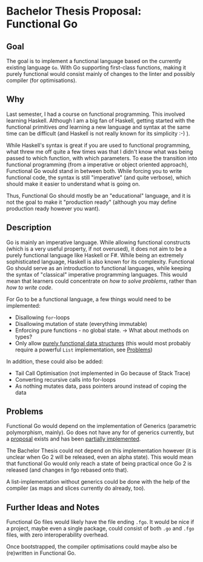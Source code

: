 # Bachelor Thesis Proposal: Functional Go

## Goal

The goal is to implement a functional language based on the currently existing
language `Go`. With Go supporting first-class functions, making it purely functional
would consist mainly of changes to the linter and possibly compiler (for optimisations).

## Why

Last semester, I had a course on functional programming. This involved learning Haskell.
Although I am a big fan of Haskell, getting started with the functional primitives
_and_ learning a new language and syntax at the same time can be difficult
(and Haskell is not really known for its simplicity :-) ).

While Haskell's syntax is great if you are used to functional programming, what
threw me off quite a few times was that I didn't know what was being passed to
which function, with which parameters.
To ease the transition into functional programming (from a imperative or object
oriented approach), Functional Go would stand in between both. While forcing you
to write functional code, the syntax is still "imperative" (and quite verbose),
which should make it easier to understand what is going on.

Thus, Functional Go should mostly be an "educational" language, and it is not the
goal to make it "production ready" (although you may define production ready
however you want).

## Description

Go is mainly an imperative language. While allowing functional constructs (which
is a very useful property, if not overused), it does not aim to be a purely functional
language like Haskell or F#.
While being an extremely sophisticated language, Haskell is also known for its complexity.
Functional Go should serve as an introduction to functional languages, while keeping
the syntax of "classical" imperative programming languages. This would mean that
learners could concentrate on _how to solve problems_, rather than _how to write
code_.

For Go to be a functional language, a few things would need to be implemented:

- Disallowing `for`-loops
- Disallowing mutation of state (everything immutable)
- Enforcing pure functions - no global state. -> What about methods on types?
- Only allow [purely functional data structures](https://en.wikipedia.org/wiki/Purely_functional_data_structure)
  (this would most probably require a powerful `List` implementation, see [Problems](#problems))

In addition, these could also be added:

- Tail Call Optimisation (not implemented in Go because of Stack Trace)
- Converting recursive calls into for-loops
- As nothing mutates data, pass pointers around instead of coping the data

## Problems

Functional Go would depend on the implementation of Generics (parametric
polymorphism, mainly). Go does not have any for of generics currently, but a
[proposal](https://go.googlesource.com/proposal/+/master/design/go2draft-generics-overview.md)
exists and has been [partially implemented](https://go-review.googlesource.com/c/go/+/187317).

The Bachelor Thesis could not depend on this implementation however (it is
unclear when Go 2 will be released, even an alpha state).
This would mean that functional Go would only reach a state of being practical
once Go 2 is released (and changes in fgo rebased onto that).

A list-implementation without generics could be done with the help of the compiler
(as maps and slices currently do already, too).

## Further Ideas and Notes

Functional Go files would likely have the file ending `.fgo`. It would be nice
if a project, maybe even a single package, could consist of both `.go` and
`.fgo` files, with zero interoperability overhead.

Once bootstrapped, the compiler optimisations could maybe also be (re)written
in Functional Go.
